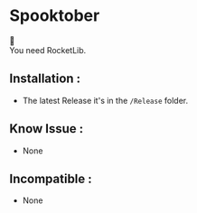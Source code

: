 # Spooktober
 🎃  
 You need RocketLib.

## Installation :
 * The latest Release it's in the `/Release` folder.

## Know Issue :
 * None

 ## Incompatible :
 * None